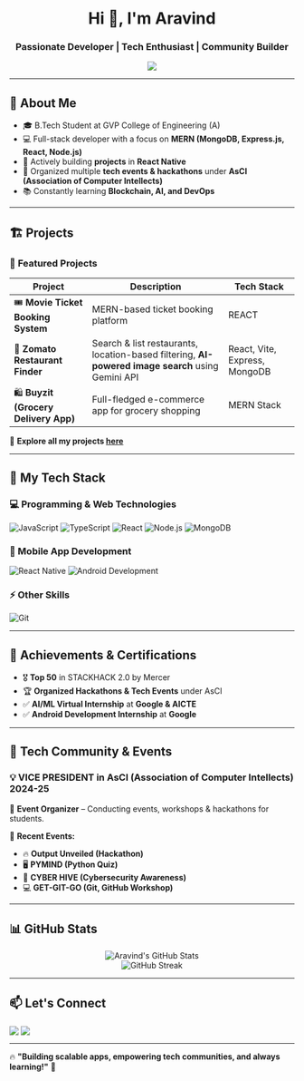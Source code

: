 <h1 align="center">Hi 👋, I'm Aravind</h1>
<h3 align="center">Passionate Developer | Tech Enthusiast | Community Builder</h3>

<p align="center">
  <img src="https://readme-typing-svg.demolab.com?font=Fira+Code&size=18&pause=1000&color=36BCF7&center=true&vCenter=true&width=435&lines=MERN+Stack+Developer;React+Native+Learner;Cybersecurity+Enthusiast;Hackathon+Participant" />
</p>

---

## 🚀 **About Me**
- 🎓 B.Tech Student at GVP College of Engineering (A)
- 💻 Full-stack developer with a focus on **MERN (MongoDB, Express.js, React, Node.js)**
- 🚀 Actively building **projects** in **React Native**
- 🎯 Organized multiple **tech events & hackathons** under **AsCI (Association of Computer Intellects)**
- 📚 Constantly learning **Blockchain, AI, and DevOps**
  
---

## 🏗️ **Projects**
### 🚀 **Featured Projects**
| Project | Description | Tech Stack |
|---------|------------|-----------|
| 🎟️ **Movie Ticket Booking System** | MERN-based ticket booking platform | REACT |
| 🍔 **Zomato Restaurant Finder** | Search & list restaurants, location-based filtering, **AI-powered image search** using Gemini API | React, Vite, Express, MongoDB |
| 🛍️ **Buyzit (Grocery Delivery App)** | Full-fledged e-commerce app for grocery shopping | MERN Stack |

🔗 **Explore all my projects [here](https://github.com/your-github-username?tab=repositories)**

---

## 🎯 **My Tech Stack**
### 💻 Programming & Web Technologies
![JavaScript](https://img.shields.io/badge/-JavaScript-F7DF1E?style=flat-square&logo=javascript&logoColor=black)
![TypeScript](https://img.shields.io/badge/-TypeScript-007ACC?style=flat-square&logo=typescript&logoColor=white)
![React](https://img.shields.io/badge/-React-61DAFB?style=flat-square&logo=react&logoColor=black)
![Node.js](https://img.shields.io/badge/-Node.js-339933?style=flat-square&logo=node.js&logoColor=white)
![MongoDB](https://img.shields.io/badge/-MongoDB-47A248?style=flat-square&logo=mongodb&logoColor=white)

### 📱 Mobile App Development
![React Native](https://img.shields.io/badge/-React_Native-61DAFB?style=flat-square&logo=react&logoColor=black)
![Android Development](https://img.shields.io/badge/-Android_Development-3DDC84?style=flat-square&logo=android&logoColor=white)

### ⚡ Other Skills
![Git](https://img.shields.io/badge/-Git-F05032?style=flat-square&logo=git&logoColor=white)

---

## 🌟 **Achievements & Certifications**
- 🎖 **Top 50** in STACKHACK 2.0 by Mercer
- 🏆 **Organized Hackathons & Tech Events** under AsCI
- ✅ **AI/ML Virtual Internship** at **Google & AICTE**
- ✅ **Android Development Internship** at **Google**

---

## 🎤 **Tech Community & Events**
### 💡 VICE PRESIDENT in AsCI (Association of Computer Intellects) 2024-25
🚀 **Event Organizer** – Conducting events, workshops & hackathons for students.

👾 **Recent Events:**
- 🔥 **Output Unveiled (Hackathon)**
- 🖥️ **PYMIND (Python Quiz)**
- 🔐 **CYBER HIVE (Cybersecurity Awareness)**
- 💻 **GET-GIT-GO (Git, GitHub Workshop)**


---

## 📊 **GitHub Stats**
<p align="center">
  <img src="https://github-readme-stats.vercel.app/api?username=your-github-username&show_icons=true&theme=radical" alt="Aravind's GitHub Stats" />
  <br />
  <img src="https://github-readme-streak-stats.herokuapp.com/?user=your-github-username&theme=radical" alt="GitHub Streak" />
</p>

---

## 📫 **Let's Connect**
<p align="left">
<a href="https://linkedin.com/in/aravind-tham" target="blank"><img align="center" src="https://img.shields.io/badge/LinkedIn-blue?style=flat&logo=linkedin" /></a>
<a href="mailto:tjsaravind77@gmail.com"><img align="center" src="https://img.shields.io/badge/Email-red?style=flat&logo=gmail" /></a>
</p>

---

🔥 **"Building scalable apps, empowering tech communities, and always learning!"** 🚀  
